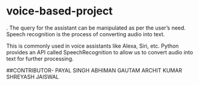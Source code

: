 # voice-based-project
. The query for the assistant can be manipulated as per the user’s need.  Speech recognition is the process of converting audio into text. 

This is commonly used in voice assistants like Alexa, Siri, etc. Python provides an API called SpeechRecognition to allow us to convert audio into text for further processing.


##CONTRIBUTOR-
PAYAL SINGH
ABHIMAN GAUTAM
ARCHIT KUMAR
SHREYASH JAISWAL
